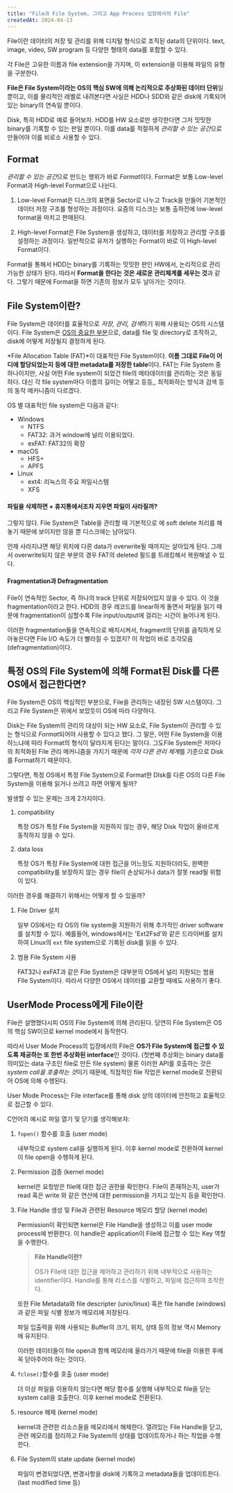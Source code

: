 ```yaml
---
title: "File과 File System, 그리고 App Process 입장에서의 File"
createdAt: 2024-04-13
---
```



File이란 데이터의 저장 및 관리를 위해 디지털 형식으로 조직된 data의 단위이다. text, image, video, SW program 등 다양한 형태의 data를 포함할 수 있다.

각 File은 고유한 이름과 file extension을 가지며, 이 extension을 이용해 파일의 유형을 구분한다. 

**File은 File System이라는 OS의 핵심 SW에 의해 논리적으로 추상화된 데이터 단위**일 뿐이고, 이를 물리적인 레벨로 내려본다면 사실은 HDD나 SDD와 같은 disk에 기록되어있는 binary의 연속일 뿐이다. 

Disk, 특히 HDD로 예로 들어보자. HDD를 HW 요소로만 생각한다면 그저 밋밋한 binary를 기록할 수 있는 판일 뿐이다. 이를 data를 적절하게 *관리할 수 있는 공간*으로 만들어야 이를 비로소 사용할 수 있다. 

## Format

*관리할 수 있는 공간*으로 만드는 행위가 바로 *Format*이다. Format은 보통 Low-level Format과 High-level Format으로 나뉜다. 

1. Low-level Format은 디스크의 표면을 Sector로 나누고 Track을 만들어 기본적인 데이터 저장 구조를 형성하는 과정이다. 요즘의 디스크는 보통 출하전에 low-level format을 마치고 판매된다.

2. High-level Format은 File System을 생성하고, 데이터를 저장하고 관리할 구조를 설정하는 과정이다. 일반적으로 유저가 실행하는 Format이 바로 이 High-level Format이다.

Format을 통해서 HDD는 binary를 기록하는 밋밋한 판인 HW에서, 논리적으로 관리 가능한 상태가 된다. 따라서 **Format을 한다는 것은 새로운 관리체계를 세우는 것**과 같다. 그렇기 때문에 Format을 하면 기존의 정보가 모두 날아가는 것이다. 



## File System이란? 

File System은 데이터를 효율적으로 *저장, 관리, 검색*하기 위해 사용되는 OS의 시스템이다. File System은 <u>OS의 중요한 부분</u>으로, data를 file 및 directory로 조작하고, disk에 어떻게 저장될지 결정하게 된다.

*File Allocation Table (FAT)*이 대표적인 File System이다. **이름 그대로 File이 어디에 할당되었는지 등에 대한 metadata를 저장한 table**이다. FAT는 File System 중 하나이지만, 사실 어떤 File system이 되었건 file의 메타데이터를 관리하는 것은 동일하다. 대신 각 file system마다 이름의 길이는 어떻고 등등,, 최적화하는 방식과 검색 등의 동작 메커니즘이 다르겠다.

OS 별 대표적인 file system은 다음과 같다:

- Windows
  - NTFS 
  - FAT32: 과거 window에 널리 이용되었다.
  - exFAT: FAT32의 확장
- macOS
  - HFS+ 
  - APFS
- Linux
  - ext4: 리눅스의 주요 파일시스템 
  - XFS

#### 파일을 삭제하면 + 휴지통에서조차 지우면 파일이 사라질까?

그렇지 않다. File System은 Table을 관리할 때 기본적으로 에 soft delete 처리를 해놓기 때문에 보이지만 않을 뿐 디스크에는 남아있다.

언제 사라지냐면 해당 위치에 다른 data가 overwrite될 때까지는 살아있게 된다. 그래서 overwrite되지 않은 부분의 경우 FAT의 deleted 필드를 트래킹해서 복원해낼 수 있다. 



#### Fragmentation과 Defragmentation

File이 연속적인 Sector, 즉 하나의 track 단위로 저장되어있지 않을 수 있다. 이 것을 fragmentation이라고 한다. HDD의 경우 레코드를 linear하게 돌면서 파일을 읽기 때문에 fragmentation이 심할수록 File input/output에 걸리는 시간이 늘어나게 된다. 

이러한 fragmentation들을 연속적으로 배치시켜서, fragment의 단위를 큼직하게 모아놓은다면 File I/O 속도가 더 빨라질 수 있겠지? 이 작업이 바로 조각모음 (defragmentation)이다.





## 특정 OS의 File System에 의해 Format된 Disk를 다른 OS에서 접근한다면? 

File System은 OS의 핵심적인 부분으로, File을 관리하는 내장된 SW 시스템이다. 그리고 File System은 위에서 보았듯이 OS에 따라 다양하다. 

Disk는 File System의 관리의 대상이 되는 HW 요소로, File System이 관리할 수 있는 형식으로 *Format*되어야 사용할 수 있다고 했다. 그 말은, 어떤 File System을 이용하느냐에 따라 Format의 형식이 달라지게 된다는 말이다. 그도File System은 저마다의 최적화된 File 관리 메커니즘을 가지기 때문에 *각자 다른 관리 체계*를 기준으로 Disk를 Format하기 때문이다.

그렇다면, 특정 OS에서 특정 File System으로 Format한 DIsk를 다른 OS의 다른 File System을 이용해 읽거나 쓰려고 하면 어떻게 될까? 

발생할 수 있는 문제는 크게 2가지이다. 

1. compatibility

   특정 OS가 특정 File System을 지원하지 않는 경우, 해당 Disk 작업이 올바르게 동작하지 않을 수 있다. 

2. data loss

   특정 OS가 특정 File System에 대한 접근을 어느정도 지원하더라도, 완벽한 compatibility를 보장하지 않는 경우 file이 손상되거나 data가 잘못 read될 위험이 있다. 

이러한 경우를 해결하기 위해서는 어떻게 할 수 있을까? 

1. File Driver 설치

   일부 OS에서는 타 OS의 file system을 지원하기 위해 추가적인 driver software를 설치할 수 있다. 예를들어, windows에서는 'Ext2Fsd'와 같은 드라이버를 설치하여 Linux의 `ext` file system으로 기록된 disk를 읽을 수 있다.

2. 범용 File System 사용

   FAT32나 exFAT과 같은 File System은 대부분의 OS에서 널리 지원되는 범용 FIle System이다. 따라서 다양한 OS에서 데이터를 교환할 때에도 사용하기 좋다.



## UserMode Process에게 File이란

File은 설명했다시피 OS의 File System에 의해 관리된다. 당연히 File System은 OS의 핵심 SW이므로 kernel mode에서 동작한다. 

따라서 User Mode Process의 입장에서의 File은 **OS가 File System에 접근할 수 있도록 제공하는 또 한번 추상화된 interface**인 것이다. (첫번째 추상화는 binary data를 의미있는 data 구조인 file로 만든 file system) 물론 이러한 API를 호출하는 것은 *system call을 호출하는 것*이기 때문에, 직접적인 file 작업은 kernel mode로 전환되어 OS에 의해 수행된다.

User Mode Process는 File interface를 통해 disk 상의 데이터에 안전하고 효율적으로 접근할 수 있다. 

C언어의 예시로 파일 열기 및 닫기를 생각해보자:

1. `fopen()` 함수를 호출 (user mode)

   내부적으로 system call을 실행하게 된다. 이후 kernel mode로 전환하여 kernel이 file open을 수행하게 된다. 

2. Permission 검증 (kernel mode)

   kernel은 요청받은 file에 대한 접근 권한을 확인한다. File이 존재하는지, user가 read 혹은 write 와 같은 연산에 대한 permission을 가지고 있는지 등을 확인한다.

3. File Handle 생성 및 File과 관련된 Resource 메모리 할당 (kernel mode)

   Permission이 확인되면 kernel은 File Handle을 생성하고 이를 user mode process에 반환한다. 이 handle은 application이 File에 접근할 수 있는 Key 역할을 수행한다.

   > **File Handle이란?** 
   >
   > OS가 FIle에 대한 접근을 제어하고 관리하기 위해 내부적으로 사용하는 identifier이다. Handle를 통해 리소스를 식별하고, 파일에 접근하여 조작한다.

   또한 File Metadata와 file descripter (unix/linux) 혹은 file handle (windows)과 같은 파일 식별 정보가 메모리에 저장된다. 

   파일 입출력을 위해 사용되는 Buffer의 크기, 위치, 상태 등의 정보 역시 Memory에 유지된다. 

   이러한 데이터들이 file open과 함께 메모리에 올라가기 때문에 file을 이용한 후에 꼭 닫아주어야 하는 것이다.

4. `fclose()`함수를 호출 (user mode)

   더 이상 파일을 이용하지 않는다면 해당 함수를 실행해 내부적으로 file을 닫는 system call을 호출한다. 이후 kernel mode로 전환된다.

5. resource 해제 (kernel mode)

   kernel과 관련한 리소스들을 메모리에서 해제한다. 열려있는 File Handle을 닫고, 관련 메모리를 정리하고 File System의 상태를 업데이트하거나 하는 작업을 수행한다.

6. File System의 state update (kernel mode)

   파일이 변경되었다면, 변경사항을 disk에 기록하고 metadata들을 업데이트한다. (last modified time 등)

